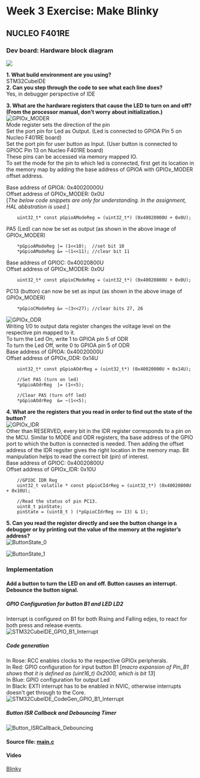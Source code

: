 # Week 3 Exercise: Make Blinky
## NUCLEO F401RE
### Dev board: Hardware block diagram
![](assets/hw_bd_f401re.png)

**1. What build environment are you using?**  
    STM32CubeIDE  
**2. Can you step through the code to see what each line does?**  
    Yes, in debugger perspective of IDE

**3. What are the hardware registers that cause the LED to turn on and off? (From the processor manual, don’t worry about initialization.)**  
   ![GPIOx_MODER](assets/Gpio_Mode_Reg.png)  
   Mode register sets the direction of the pin  
   Set the port pin for Led as Output. (Led is connected to GPIOA Pin 5 on Nucleo F401RE board)  
   Set the port pin for user button as Input. (User button is connected to GPIOC Pin 13 on Nucleo F401RE board)  
   These pins can be accessed via memory mapped IO.  
   To set the mode for the pin to which led is connected, first get its location in the memory map by adding the base address of GPIOA with GPIOx_MODER offset address.  

   Base address of GPIOA:            0x40020000U  
   Offset address of GPIOx_MODER:    0x0U  
   [*The below code snippets are only for understanding. In the assignment, HAL abbstration is used.*]
   
        uint32_t* const pGpioAModeReg = (uint32_t*) (0x40020000U + 0x0U);  
   PA5 (Led) can now be set as output (as shown in the above image of GPIOx_MODER)  

        *pGpioAModeReg |= (1<<10);	//set bit 10  
        *pGpioAModeReg &= ~(1<<11); //clear bit 11  

   Base address of GPIOC:            0x40020800U  
   Offset address of GPIOx_MODER:    0x0U  

        uint32_t* const pGpioCModeReg = (uint32_t*) (0x40020800U + 0x0U);  
   PC13 (button) can now be set as input (as shown in the above image of GPIOx_MODER)  
   
        *pGpioCModeReg &= ~(3<<27); //clear bits 27, 26


   ![GPIOx_ODR](assets/Gpio_Odr_Reg.png)  
   Writing 1/0 to output data register changes the voltage level on the respective pin mapped to it.  
   To turn the Led On, write 1 to GPIOA pin 5 of ODR  
   To turn the Led Off, write 0 to GPIOA pin 5 of ODR  
   Base address of GPIOA:            0x40020000U  
   Offset address of GPIOx_ODR:    0x14U  
   
        uint32_t* const pGpioAOdrReg = (uint32_t*) (0x40020000U + 0x14U);  

        //Set PA5 (turn on led)  
        *pGpioAOdrReg  |= (1<<5);

        //Clear PA5 (turn off led)
        *pGpioAOdrReg  &= ~(1<<5);


**4. What are the registers that you read in order to find out the state of the button?**  
   ![GPIOx_IDR](assets/Gpio_Idr_Reg.png)  
   Other than RESERVED, every bit in the IDR register corresponds to a pin on the MCU.
   Similar to MODE and ODR registers, tha base address of the GPIO port to which the button is connected is needed. Then adding the offset address of the IDR regsiter gives the right location in the memory map. Bit manipulation helps to read the correct bit (pin) of interest.  
   Base address of GPIOC:            0x40020800U  
   Offset address of GPIOx_IDR:    0x10U  

        //GPIOC IDR Reg
        uint32_t volatile * const pGpioCIdrReg = (uint32_t*) (0x40020800U + 0x10U);

        //Read the status of pin PC13.
        uint8_t pinState;
        pinState = (uint8_t ) (*pGpioCIdrReg >> 13) & 1);  


**5. Can you read the register directly and see the button change in a debugger or by printing out the value of the memory at the register’s address?**  
   ![ButtonState_0](assets/Debugger_buttonState_0.png)  

   ![ButtonState_1](assets/Debugger_buttonState_1.png)


### Implementation
#### Add a button to turn the LED on and off. Button causes an interrupt. Debounce the button signal.  
##### **GPIO Configuration for button B1 and LED LD2**  
Interrupt is configured on B1 for both Rising and Falling edjes, to react for both press and release events.  
![STM32CubeIDE_GPIO_B1_Interrupt](assets/STM32CubeIDE_GPIO_B1_Interrupt.png)  

##### **Code generation**  
In Rose: RCC enables clocks to the respective GPIOx peripherals.  
In Red:  GPIO configuration for input button B1 [*macro expansion of Pin_B1 shows that it is defined as (uint16_t) 0x2000, which is bit 13*]  
In Blue: GPIO configuration for output Led  
In Black: EXTI interrupt has to be enabled in NVIC, otherwise interrupts doesn't get through to the Core.  
![STM32CubeIDE_CodeGen_GPIO_B1_Interrupt](assets/STM32CubeIDE_CodeGen_GPIO_B1_Interrupt.png)  

##### **Button ISR Callback and Debouncing Timer**  
![Button_ISRCallback_Debouncing](assets/Button_ISRCallback_Debouncing.png)  

#### **Source file:**   [main.c](assets/main.c)  

#### **Video**
[Blinky](assets/nucleo-f401re_led_button_isr.mp4)
